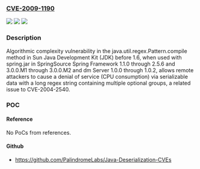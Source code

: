 ### [CVE-2009-1190](https://cve.mitre.org/cgi-bin/cvename.cgi?name=CVE-2009-1190)
![](https://img.shields.io/static/v1?label=Product&message=n%2Fa&color=blue)
![](https://img.shields.io/static/v1?label=Version&message=n%2Fa&color=blue)
![](https://img.shields.io/static/v1?label=Vulnerability&message=n%2Fa&color=brighgreen)

### Description

Algorithmic complexity vulnerability in the java.util.regex.Pattern.compile method in Sun Java Development Kit (JDK) before 1.6, when used with spring.jar in SpringSource Spring Framework 1.1.0 through 2.5.6 and 3.0.0.M1 through 3.0.0.M2 and dm Server 1.0.0 through 1.0.2, allows remote attackers to cause a denial of service (CPU consumption) via serializable data with a long regex string containing multiple optional groups, a related issue to CVE-2004-2540.

### POC

#### Reference
No PoCs from references.

#### Github
- https://github.com/PalindromeLabs/Java-Deserialization-CVEs

